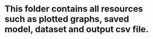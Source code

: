# This folder contains all resources such as plotted graphs, saved model, dataset and output csv file.
